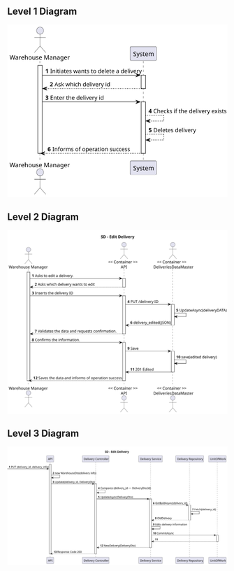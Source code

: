 ## Level 1 Diagram

![Level_1_Diagram](USA07_1.svg)

## Level 2 Diagram

![Level_2_Diagram](USA07_2.svg)

## Level 3 Diagram

![Level_3_Diagram](USA07_3.svg)